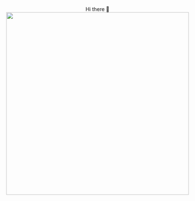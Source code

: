 <div id="header" align="center">
  Hi there 👋

<div id="header" align="center">
  <img src="https://i.pinimg.com/originals/e4/f7/5a/e4f75a8e8682efc092039611e6333603.gif" width="500"/>
</div>
